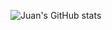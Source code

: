 ![Juan's GitHub stats](https://github-readme-stats.vercel.app/api?username=jcgonzalezasj&count_private=true&show_icons=true&theme=radical)

<!--
**jcgonzalezasj/jcgonzalezasj** is a ✨ _special_ ✨ repository because its `README.md` (this file) appears on your GitHub profile.

Here are some ideas to get you started:

- 🔭 I’m currently working on ...
- 🌱 I’m currently learning ...
- 👯 I’m looking to collaborate on ...
- 🤔 I’m looking for help with ...
- 💬 Ask me about ...
- 📫 How to reach me: ...
- 😄 Pronouns: ...
- ⚡ Fun fact: ...
-->
